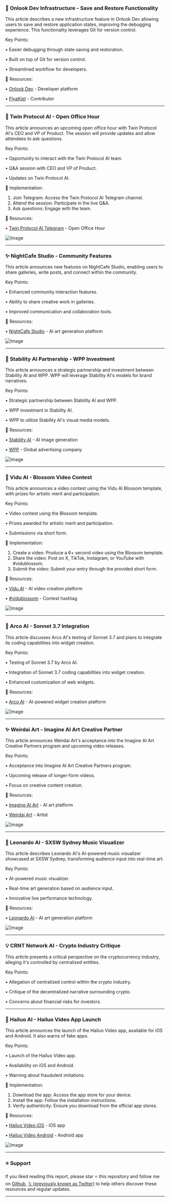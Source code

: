 ### 🤖 Onlook Dev Infrastructure - Save and Restore Functionality

This article describes a new infrastructure feature in Onlook Dev allowing users to save and restore application states, improving the debugging experience.  This functionality leverages Git for version control.

Key Points:

• Easier debugging through state saving and restoration.

• Built on top of Git for version control.

• Streamlined workflow for developers.


🔗 Resources:

• [Onlook Dev](https://x.com/onlookdev) -  Developer platform

• [FlyaKiet](https://x.com/FlyaKiet) -  Contributor


---
### 🚀 Twin Protocol AI - Open Office Hour

This article announces an upcoming open office hour with Twin Protocol AI's CEO and VP of Product.  The session will provide updates and allow attendees to ask questions.

Key Points:

• Opportunity to interact with the Twin Protocol AI team.

• Q&A session with CEO and VP of Product.

• Updates on Twin Protocol AI.


🚀 Implementation:

1. Join Telegram: Access the Twin Protocol AI Telegram channel.
2. Attend the session: Participate in the live Q&A.
3. Ask questions: Engage with the team.


🔗 Resources:

• [Twin Protocol AI Telegram](https://t.me/protocol_twin) -  Open Office Hour

![Image](https://pbs.twimg.com/media/GlOGgmAWcAEnLkm?format=jpg&name=small)


---
### ✨ NightCafe Studio - Community Features

This article announces new features on NightCafe Studio, enabling users to share galleries, write posts, and connect within the community.

Key Points:

• Enhanced community interaction features.

• Ability to share creative work in galleries.

• Improved communication and collaboration tools.


🔗 Resources:

• [NightCafe Studio](https://x.com/NightcafeStudio) -  AI art generation platform

![Image](https://pbs.twimg.com/ext_tw_video_thumb/1897316490388426752/pu/img/XbDIQb1GUgy45Y9-.jpg)


---
### 🤖 Stability AI Partnership - WPP Investment

This article announces a strategic partnership and investment between Stability AI and WPP.  WPP will leverage Stability AI's models for brand narratives.

Key Points:

• Strategic partnership between Stability AI and WPP.

• WPP investment in Stability AI.

• WPP to utilize Stability AI's visual media models.


🔗 Resources:

• [Stability AI](https://x.com/StabilityAI) - AI image generation

• [WPP](https://x.com/WPP) -  Global advertising company

![Image](https://pbs.twimg.com/media/GlShoZ7akAA79HS?format=jpg&name=small)


---
### 🚀 Vidu AI - Blossom Video Contest

This article announces a video contest using the Vidu AI Blossom template, with prizes for artistic merit and participation.

Key Points:

• Video contest using the Blossom template.

• Prizes awarded for artistic merit and participation.

• Submissions via short form.


🚀 Implementation:

1. Create a video: Produce a 6+ second video using the Blossom template.
2. Share the video: Post on X, TikTok, Instagram, or YouTube with #vidublossom.
3. Submit the video: Submit your entry through the provided short form.



🔗 Resources:

• [Vidu AI](https://x.com/ViduAI_official) -  AI video creation platform

• [#vidublossom](https://x.com/hashtag/vidublossom?src=hashtag_click) -  Contest hashtag

![Image](https://pbs.twimg.com/ext_tw_video_thumb/1897243635235622912/pu/img/ihoRt-mC_j3R7coK.jpg)


---
### 🤖 Arco AI - Sonnet 3.7 Integration

This article discusses Arco AI's testing of Sonnet 3.7 and plans to integrate its coding capabilities into widget creation.

Key Points:

• Testing of Sonnet 3.7 by Arco AI.

• Integration of Sonnet 3.7 coding capabilities into widget creation.

• Enhanced customization of web widgets.


🔗 Resources:

• [Arco AI](https://x.com/Arco_Ai) -  AI-powered widget creation platform

![Image](https://pbs.twimg.com/media/GlNC_eRWYAAEbc6?format=jpg&name=small)


---
### ✨ Weirdai Art - Imagine AI Art Creative Partner

This article announces Weirdai Art's acceptance into the Imagine AI Art Creative Partners program and upcoming video releases.

Key Points:

• Acceptance into Imagine AI Art Creative Partners program.

• Upcoming release of longer-form videos.

• Focus on creative content creation.


🔗 Resources:

• [Imagine AI Art](https://x.com/Imagine_aiart) -  AI art platform

• [Weirdai Art](https://x.com/weirdai_art) -  Artist

![Image](https://pbs.twimg.com/ext_tw_video_thumb/1896902290289635328/pu/img/-GExh3aGGErdZLtz.jpg)


---
### 🤖 Leonardo AI - SXSW Sydney Music Visualizer

This article describes Leonardo AI's AI-powered music visualizer showcased at SXSW Sydney, transforming audience input into real-time art.

Key Points:

• AI-powered music visualizer.

• Real-time art generation based on audience input.

• Innovative live performance technology.


🔗 Resources:

• [Leonardo AI](https://x.com/LeonardoAi_) -  AI art generation platform

![Image](https://pbs.twimg.com/ext_tw_video_thumb/1896901468453494784/pu/img/sLtUlCngXjE5RAE2.jpg)


---
### 💡 CRNT Network AI - Crypto Industry Critique

This article presents a critical perspective on the cryptocurrency industry, alleging it's controlled by centralized entities.

Key Points:

• Allegation of centralized control within the crypto industry.

• Critique of the decentralized narrative surrounding crypto.

• Concerns about financial risks for investors.


---
### 🚀 Hailuo AI - Hailuo Video App Launch

This article announces the launch of the Hailuo Video app, available for iOS and Android.  It also warns of fake apps.

Key Points:

• Launch of the Hailuo Video app.

• Availability on iOS and Android.

• Warning about fraudulent imitations.


🚀 Implementation:

1. Download the app: Access the app store for your device.
2. Install the app: Follow the installation instructions.
3. Verify authenticity: Ensure you download from the official app stores.


🔗 Resources:

• [Hailuo Video iOS](https://apps.apple.com/us/app/hailuo-video/id6741675037) - iOS app

• [Hailuo Video Android](https://play.google.com/store/apps/details?id=ai.hailuo.video) - Android app

![Image](https://pbs.twimg.com/media/GlMhsxFawAAQekc?format=jpg&name=small)


---

### ⭐️ Support

If you liked reading this report, please star ⭐️ this repository and follow me on [Github](https://github.com/Drix10), [𝕏 (previously known as Twitter)](https://x.com/DRIX_10_) to help others discover these resources and regular updates.

---